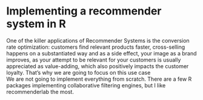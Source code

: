 # Implementing a recommender system in R

One of the  killer applications of  Recommender Systems is the conversion rate optimization: customers find relevant products faster, cross-selling happens on a substantiated way and as a side effect, your image as a brand improves, as your attempt to be relevant for your customers is usually appreciated as value-adding, which also positively impacts the customer loyalty. That’s why we are going to focus on this use case  
We are not going to implement everything from scratch. There are a few R packages implementing collaborative filtering engines, but I like recommenderlab the most.

